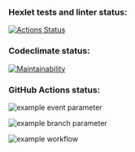 ### Hexlet tests and linter status:

[![Actions Status](https://github.com/msaprog/frontend-project-lvl1/workflows/hexlet-check/badge.svg)](https://github.com/msaprog/frontend-project-lvl1/actions)

### Codeclimate status:

[![Maintainability](https://api.codeclimate.com/v1/badges/a99a88d28ad37a79dbf6/maintainability)](https://codeclimate.com/github/codeclimate/codeclimate/maintainability)

### GitHub Actions status:

![example event parameter](https://github.com/github/docs/actions/workflows/github-actions.yml/badge.svg?event=push)

![example branch parameter](https://github.com/github/docs/actions/workflows/github-actions.yml/badge.svg?branch=feature-1)

![example workflow](https://github.com/github/docs/actions/workflows/github-actions.yml/badge.svg)
